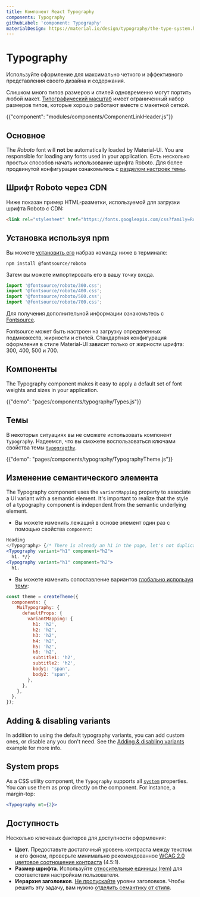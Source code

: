 ```yaml
---
title: Компонент React Typography
components: Typography
githubLabel: 'component: Typography'
materialDesign: https://material.io/design/typography/the-type-system.html
---
```


# Typography

<p class="description">Используйте оформление для максимально четкого и эффективного представления своего дизайна и содержания.</p>

Слишком много типов размеров и стилей одновременно могут портить любой макет. [Типографический масштаб](https://material.io/design/typography/#type-scale) имеет ограниченный набор размеров типов, которые хорошо работают вместе с макетной сеткой.

{{"component": "modules/components/ComponentLinkHeader.js"}}

## Основное

The *Roboto* font will **not** be automatically loaded by Material-UI. You are responsible for loading any fonts used in your application. Есть несколько простых способов начать использование шрифта Roboto. Для более продвинутой конфигурации ознакомьтесь с [разделом настроек темы](/customization/typography/).

## Шрифт Roboto через CDN

Ниже показан пример HTML-разметки, используемой для загрузки шрифта Roboto с CDN:

```html
<link rel="stylesheet" href="https://fonts.googleapis.com/css?family=Roboto:300,400,500,700&display=swap" />
```

## Установка используя npm

Вы можете [установить его](https://www.npmjs.com/package/@fontsource/roboto) набрав команду ниже в терминале:

`npm install @fontsource/roboto`

Затем вы можете импортировать его в вашу точку входа.

```js
import '@fontsource/roboto/300.css';
import '@fontsource/roboto/400.css';
import '@fontsource/roboto/500.css';
import '@fontsource/roboto/700.css';
```

Для получения дополнительной информации ознакомьтесь с [Fontsource](https://github.com/DecliningLotus/fontsource/blob/master/packages/roboto/README.md).

Fontsource может быть настроен на загрузку определенных подмножеств, жирности и стилей. Стандартная конфигурация оформления в стиле Material-UI зависит только от жирности шрифта: 300, 400, 500 и 700.

## Компоненты

The Typography component makes it easy to apply a default set of font weights and sizes in your application.

{{"demo": "pages/components/typography/Types.js"}}

## Темы

В некоторых ситуациях вы не сможете использовать компонент `Typography`. Надеемся, что вы сможете воспользоваться ключами свойства темы [`typograpthy`](/customization/default-theme/?expand-path=$.typography).

{{"demo": "pages/components/typography/TypographyTheme.js"}}

## Изменение семантического элемента

The Typography component uses the `variantMapping` property to associate a UI variant with a semantic element. It's important to realize that the style of a typography component is independent from the semantic underlying element.

- Вы можете изменить лежащий в основе элемент один раз с помощью свойства `component`:

```jsx
Heading
</Typography> {/* There is already an h1 in the page, let's not duplicate it. */}
<Typography variant="h1" component="h2">
  h1. */}
<Typography variant="h1" component="h2">
  h1.
```

- Вы можете изменить сопоставление вариантов [глобально используя тему](/customization/theme-components/#default-props):

```js
const theme = createTheme({
  components: {
    MuiTypography: {
      defaultProps: {
        variantMapping: {
          h1: 'h2',
          h2: 'h2',
          h3: 'h2',
          h4: 'h2',
          h5: 'h2',
          h6: 'h2',
          subtitle1: 'h2',
          subtitle2: 'h2',
          body1: 'span',
          body2: 'span',
        },
      },
    },
  },
});
```

## Adding & disabling variants

In addition to using the default typography variants, you can add custom ones, or disable any you don't need. See the [Adding & disabling variants](/customization/typography/#adding-amp-disabling-variants) example for more info.

## System props

As a CSS utility component, the `Typography` supports all [`system`](/system/properties/) properties. You can use them as prop directly on the component. For instance, a margin-top:

```jsx
<Typography mt={2}>
```

## Доступность

Несколько ключевых факторов для доступности оформления:

- **Цвет**. Предоставьте достаточный уровень контраста между текстом и его фоном, проверьте минимально рекомендованное [WCAG 2.0 цветовое соотношение контраста](https://www.w3.org/TR/UNDERSTANDING-WCAG20/visual-audio-contrast-contrast.html) (4.5:1).
- **Размер шрифта**. Используйте [относительные единицы (rem)](/customization/typography/#font-size) для соответствия настройкам пользователя.
- **Иерархия заголовков**. [Не пропускайте](https://www.w3.org/WAI/tutorials/page-structure/headings/) уровни заголовков. Чтобы решить эту задачу, вам нужно [отделить семантику от стиля](#changing-the-semantic-element).
